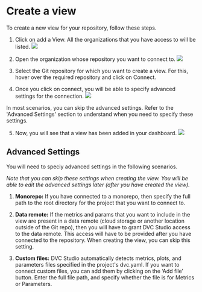 
# Create a view
To create a new view for your repository, follow these steps.

1. Click on add a View. All the organizations that you have access to will be listed.
![](/img/studio/create_view.png)

2. Open the organization whose repository you want to connect to.
![](/img/studio/select_repo.png)

3. Select the Git repository for which you want to create a view. For this, hover over the required repository and click on Connect.

4. Once you click on connect, you will be able to specify advanced settings for the connection.
![](/img/studio/view_settings.png)

In most scenarios, you can skip the advanced settings. Refer to the 'Advanced Settings' section to understand when you need to specify these settings.

5. Now, you will see that a view has been added in your dashboard.
![](/img/studio/view_added.png)


## Advanced Settings

You will need to speciy advanced settings in the following scenarios.

_Note that you can skip these settings when creating the view. You will be able to edit the advanced settings later (after you have created the view)._

1. **Monorepo:** If you have connected to a monorepo, then specify the full path to the root directory for the project that you want to connect to.

2. **Data remote:** If the metrics and params that you want to include in the view are present in a data remote (cloud storage or another location outside of the Git repo), then you will have to grant DVC Studio access to the data remote. This access will have to be provided after you have connected to the repository. When creating the view, you can skip this setting.

3. **Custom files:** DVC Studio automatically detects metrics, plots, and parameters files specified in the project's dvc.yaml. If you want to connect custom files, you can add them by clicking on the ‘Add file’ button. Enter the full file path, and specify whether the file is for Metrics or Parameters.
